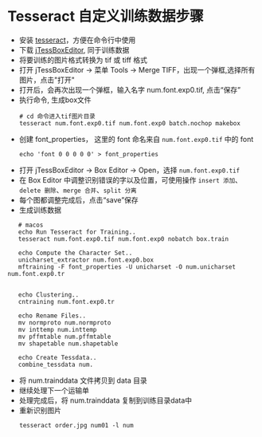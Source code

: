 # Tesseract 自定义训练数据步骤

- 安装 [tesseract](https://tesseract-ocr.github.io/tessdoc/Installation.html)，方便在命令行中使用
- 下载 [jTessBoxEditor](https://github.com/nguyenq/jTessBoxEditor/releases), 同于训练数据
- 将要训练的图片格式转换为 tif 或 tiff 格式
- 打开 jTessBoxEditor -> 菜单 Tools -> Merge TIFF，出现一个弹框,选择所有图片，点击"打开"
- 打开后，会再次出现一个弹框，输入名字 num.font.exp0.tif, 点击“保存”
- 执行命令, 生成box文件
  ```shell
  # cd 命令进入tif图片目录
  tesseract num.font.exp0.tif num.font.exp0 batch.nochop makebox
  ```
- 创建 font_properties， 这里的 font 命名来自 `num.font.exp0.tif` 中的 font
  ```shell
  echo 'font 0 0 0 0 0' > font_properties
  ```
- 打开 jTessBoxEditor -> Box Editor -> Open，选择 `num.font.exp0.tif`
- 在 Box Editor 中调整识别错误的字以及位置，可使用操作 `insert 添加`、`delete 删除`、`merge 合并`、`split 分离`
- 每个图都调整完成后，点击“save”保存
- 生成训练数据
 ```shell
    # macos
    echo Run Tesseract for Training..
    tesseract num.font.exp0.tif num.font.exp0 nobatch box.train
    
    echo Compute the Character Set..
    unicharset_extractor num.font.exp0.box
    mftraining -F font_properties -U unicharset -O num.unicharset num.font.exp0.tr
    
    
    echo Clustering..
    cntraining num.font.exp0.tr
    
    echo Rename Files..
    mv normproto num.normproto
    mv inttemp num.inttemp
    mv pffmtable num.pffmtable
    mv shapetable num.shapetable  
    
    echo Create Tessdata..
    combine_tessdata num.
  ```
- 将 num.trainddata 文件拷贝到 data 目录
- 继续处理下一个运输单
- 处理完成后，将 num.trainddata 复制到训练目录data中
- 重新识别图片
  ```shell
  tesseract order.jpg num01 -l num
  ```
